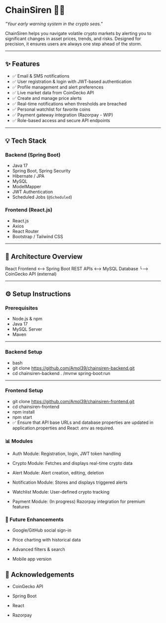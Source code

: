 # ChainSiren 🌊📣
_"Your early warning system in the crypto seas."_

ChainSiren helps you navigate volatile crypto markets by alerting you to significant changes in asset prices, trends, and risks. Designed for precision, it ensures users are always one step ahead of the storm.

---

## ✨ Features
- ✅ Email & SMS notifications
- ✅ User registration & login with JWT-based authentication  
- ✅ Profile management and alert preferences  
- ✅ Live market data from CoinGecko API  
- ✅ Create and manage price alerts  
- ✅ Real-time notifications when thresholds are breached  
- ✅ Personal watchlist for favorite coins  
- ✅ Payment gateway integration (Razorpay - WIP)  
- ✅ Role-based access and secure API endpoints  

---

## 💡 Tech Stack

### Backend (Spring Boot)
- Java 17  
- Spring Boot, Spring Security  
- Hibernate / JPA  
- MySQL  
- ModelMapper  
- JWT Authentication  
- Scheduled Jobs (`@Scheduled`)  

### Frontend (React.js)
- React.js  
- Axios  
- React Router  
- Bootstrap / Tailwind CSS  

---

## 📆 Architecture Overview

React Frontend <--> Spring Boot REST APIs <--> MySQL Database
└--> CoinGecko API (external)


---

## ⚙️ Setup Instructions

### Prerequisites
- Node.js & npm  
- Java 17  
- MySQL Server  
- Maven  

---

### Backend Setup
- bash
- git clone https://github.com/Amol39/chainsiren-backend.git
- cd chainsiren-backend
. /mvnw spring-boot:run
------

### Frontend Setup

- git clone https://github.com/Amol39/chainsiren-frontend.git
- cd chainsiren-frontend
- npm install
- npm start
- ✅ Ensure that API base URLs and database properties are updated in application.properties and React .env as required.

### 📊 Modules

- Auth Module: Registration, login, JWT token handling

- Crypto Module: Fetches and displays real-time crypto data

- Alert Module: Alert creation, editing, deletion

- Notification Module: Stores and displays triggered alerts

- Watchlist Module: User-defined crypto tracking

- Payment Module: (In progress) Razorpay integration for premium features

### 🚀 Future Enhancements

- Google/GitHub social sign-in

- Price charting with historical data

- Advanced filters & search

- Mobile app version

## 🙏 Acknowledgements

- CoinGecko API

- Spring Boot

- React

- Razorpay



